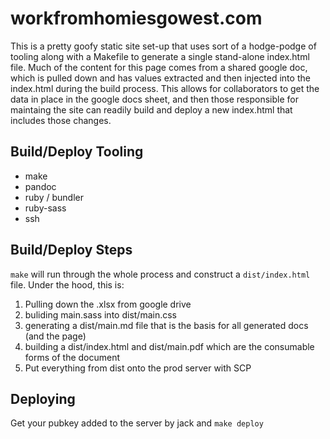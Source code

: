 # workfromhomiesgowest.com

This is a pretty goofy static site set-up that uses sort of a hodge-podge
of tooling along with a Makefile to generate a single stand-alone index.html file.
Much of the content for this page comes from a shared google doc, which is pulled
down and has values extracted and then injected into the index.html during the build
process.  This allows for collaborators to get the data in place in the google docs
sheet, and then those responsible for maintaing the site can readily build and deploy
a new index.html that includes those changes.

## Build/Deploy Tooling

- make
- pandoc
- ruby / bundler
- ruby-sass
- ssh

## Build/Deploy Steps

`make` will run through the whole process and construct a `dist/index.html` file.
Under the hood, this is:

1) Pulling down the .xlsx from google drive
2) buliding main.sass into dist/main.css
3) generating a dist/main.md file that is the basis for all generated docs (and the page)
4) building a dist/index.html and dist/main.pdf which are the consumable forms
   of the document
5) Put everything from dist onto the prod server with SCP


## Deploying

Get your pubkey added to the server by jack and `make deploy`
